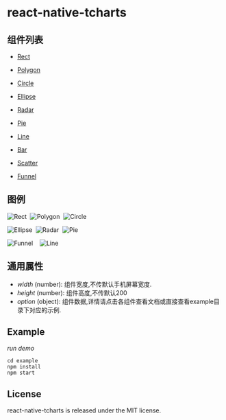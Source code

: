 # react-native-tcharts

## 组件列表

- [Rect]()

- [Polygon]()

- [Circle]()

- [Ellipse]()

- [Radar]()

- [Pie]()

- [Line]()

- [Bar]()

- [Scatter]()

- [Funnel]()

## 图例
![Rect](https://github.com/laughing001/react-native-tcharts/blob/master/screen_shot/Rect_Polygon.png?raw=true)&nbsp;&nbsp;![Polygon](https://github.com/laughing001/react-native-tcharts/blob/master/screen_shot/Circle_Ellipse.png?raw=true)&nbsp;&nbsp;![Circle](https://github.com/laughing001/react-native-tcharts/blob/master/screen_shot/Scatter.png?raw=true)

![Ellipse](https://github.com/laughing001/react-native-tcharts/blob/master/screen_shot/Pie.png?raw=true)&nbsp;&nbsp;![Radar](https://github.com/laughing001/react-native-tcharts/blob/master/screen_shot/Radar.png?raw=true)&nbsp;&nbsp;![Pie](https://github.com/laughing001/react-native-tcharts/blob/master/screen_shot/Bar.png?raw=true)

![Funnel](https://github.com/laughing001/react-native-tcharts/blob/master/screen_shot/Funnel.png?raw=true)&nbsp;&nbsp;&nbsp;&nbsp;![Line](https://github.com/laughing001/react-native-tcharts/blob/master/screen_shot/Line.png?raw=true)

## 通用属性
* *width* (number): 组件宽度,不传默认手机屏幕宽度.
* *height* (number): 组件高度,不传默认200
* *option* (object): 组件数据,详情请点击各组件查看文档或直接查看example目录下对应的示例.

## Example

*run demo*

```
cd example
npm install
npm start
```

## License

react-native-tcharts is released under the MIT license.
